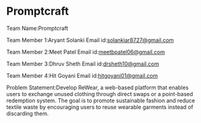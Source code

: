 # Promptcraft
Team Name:Promptcraft

Team Member 1:Aryant Solanki
Email id:solankiar8727@gmail.com

Team Member 2:Meet Patel
Email id:meetbpatel06@gmail.com

Team Member 3:Dhruv Sheth
Email id:drsheth10@gmail.com

Team Member 4:Hit Goyani
Email id:hitgoyani01@gmail.com

Problem Statement:Develop ReWear, a web-based platform that enables users to exchange unused clothing
through direct swaps or a point-based redemption system. The goal is to promote sustainable
fashion and reduce textile waste by encouraging users to reuse wearable garments instead of
discarding them.
